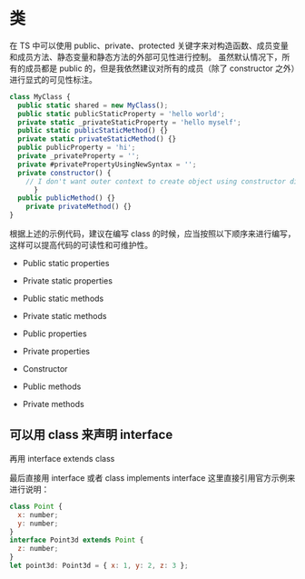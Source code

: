 # 类

在 TS 中可以使用 public、private、protected 关键字来对构造函数、成员变量和成员方法、静态变量和静态方法的外部可见性进行控制。
虽然默认情况下，所有的成员都是 public 的，但是我依然建议对所有的成员（除了 constructor 之外）进行显式的可见性标注。

```js
class MyClass {
  public static shared = new MyClass();
  public static publicStaticProperty = 'hello world';
  private static _privateStaticProperty = 'hello myself';
  public static publicStaticMethod() {}
  private static privateStaticMethod() {}
  public publicProperty = 'hi';
  private _privateProperty = '';
  private #privatePropertyUsingNewSyntax = '';
  private constructor() {
    // I don't want outer context to create object using constructor directly.// They should use the static shared instance to access it.
      }
  public publicMethod() {}
    private privateMethod() {}
}

```

根据上述的示例代码，建议在编写 class 的时候，应当按照以下顺序来进行编写，这样可以提高代码的可读性和可维护性。

- Public static properties
- Private static properties

- Public static methods
- Private static methods

- Public properties
- Private properties

- Constructor

- Public methods
- Private methods

## 可以用 class 来声明 interface

再用 interface extends class

最后直接用 interface 或者 class implements interface
这里直接引用官方示例来进行说明：

```js
class Point {
  x: number;
  y: number;
}
interface Point3d extends Point {
  z: number;
}
let point3d: Point3d = { x: 1, y: 2, z: 3 };
```
